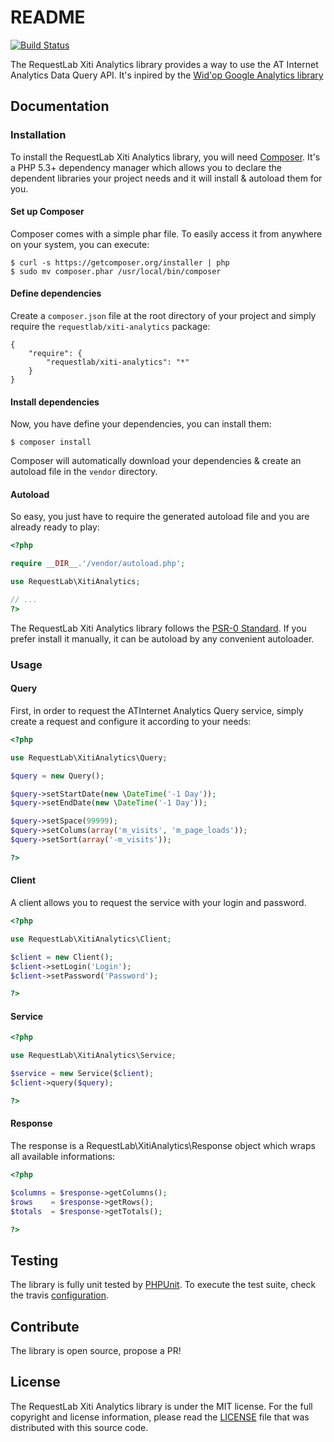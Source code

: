 # README

[![Build Status](https://travis-ci.org/RequestLab/xiti-analytics.svg)](http://travis-ci.org/RequestLab/xiti-analytics)

The RequestLab Xiti Analytics library provides a way to use the AT Internet Analytics Data Query API.
It's inpired by the [Wid'op Google Analytics library](https://github.com/widop/google-analytics)

## Documentation

### Installation

To install the RequestLab Xiti Analytics library, you will need [Composer](http://getcomposer.org). It's a PHP 5.3+
dependency manager which allows you to declare the dependent libraries your project needs and it will install &
autoload them for you.

#### Set up Composer

Composer comes with a simple phar file. To easily access it from anywhere on your system, you can execute:

```
$ curl -s https://getcomposer.org/installer | php
$ sudo mv composer.phar /usr/local/bin/composer
```

#### Define dependencies

Create a ``composer.json`` file at the root directory of your project and simply require the
``requestlab/xiti-analytics`` package:

```
{
    "require": {
        "requestlab/xiti-analytics": "*"
    }
}
```

#### Install dependencies

Now, you have define your dependencies, you can install them:

```
$ composer install
```

Composer will automatically download your dependencies & create an autoload file in the ``vendor`` directory.

#### Autoload

So easy, you just have to require the generated autoload file and you are already ready to play:

``` php
<?php

require __DIR__.'/vendor/autoload.php';

use RequestLab\XitiAnalytics;

// ...
?>
```

The RequestLab Xiti Analytics library follows the [PSR-0 Standard](https://github.com/php-fig/fig-standards/blob/master/accepted/PSR-0.md).
If you prefer install it manually, it can be autoload by any convenient autoloader.

### Usage

#### Query

First, in order to request the ATInternet Analytics Query service, simply create a request and configure it according to your needs:

``` php
<?php

use RequestLab\XitiAnalytics\Query;

$query = new Query();

$query->setStartDate(new \DateTime('-1 Day'));
$query->setEndDate(new \DateTime('-1 Day'));

$query->setSpace(99999);
$query->setColums(array('m_visits', 'm_page_loads'));
$query->setSort(array('-m_visits'));

?>
```

#### Client

A client allows you to request the service with your login and password.

``` php
<?php

use RequestLab\XitiAnalytics\Client;

$client = new Client();
$client->setLogin('Login');
$client->setPassword('Password');

?>
```

#### Service

``` php
<?php

use RequestLab\XitiAnalytics\Service;

$service = new Service($client);
$client->query($query);

?>
```

#### Response

The response is a RequestLab\XitiAnalytics\Response object which wraps all available informations:

``` php
<?php

$columns = $response->getColumns();
$rows    = $response->getRows();
$totals  = $response->getTotals();

?>
```

## Testing

The library is fully unit tested by [PHPUnit](http://www.phpunit.de/). To execute the test suite, check the travis [configuration](https://github.com/RequestLab/xiti-analytics/blob/master/.travis.yml).

## Contribute

The library is open source, propose a PR!

## License

The RequestLab Xiti Analytics library is under the MIT license. For the full copyright and license information, please
read the [LICENSE](https://github.com/RequestLab/xiti-analytics/blob/master/LICENSE) file that was distributed with this
source code.